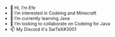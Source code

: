 - 👋 Hi, I’m Efe
- 👀 I’m interested in Codeing and Minecraft
- 🌱 I’m currently learning Java
- 💞️ I’m looking to collaborate on Codeing for Java
- 📫 My Discord it's SarTeX#3001

<!---
SarTeX0/SarTeX0 is a ✨ special ✨ repository because its `README.md` (this file) appears on your GitHub profile.
You can click the Preview link to take a look at your changes.
--->
